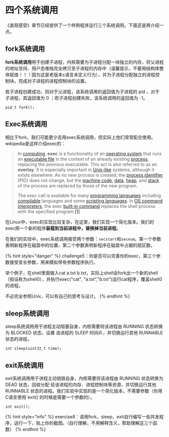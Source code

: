 # 四个系统调用

《直观感受》章节已经提供了一个样例程序运行三个系统调用。下面还是再介绍一点。

## fork系统调用

**fork系统调用**用于创建子进程，内核需要为子进程分配一块独立的内存，将父进程的地址空间、用户态堆栈完全拷贝至子进程的内存中（温馨提示，不要用结构体整体赋值！！！因为这是老版本c语言未定义行为），并为子进程分配独立的进程控制块，完成对子进程的进程控制块的设置。

若子进程创建成功，则对于父进程，该系统调用的返回值为子进程的 pid ，对于子进程，其返回值为 0 ；若子进程创建失败，该系统调用的返回值为 -1。

```
pid_t fork();
```

## Exec系统调用

相比于fork，我们可能更少去用exec系统调用，但实际上他们常常配合使用。wikipedia是这样介绍exec的：

> In [computing](https://en.wikipedia.org/wiki/Computing), **exec** is a functionality of an [operating system](https://en.wikipedia.org/wiki/Operating\_system) that runs an [executable file](https://en.wikipedia.org/wiki/Executable\_file) in the context of an already existing [process](https://en.wikipedia.org/wiki/Process\_\(computing\)), replacing the previous executable. This act is also referred to as an **overlay**. It is especially important in [Unix-like](https://en.wikipedia.org/wiki/Unix-like) systems, although it exists elsewhere. As no new process is created, the [process identifier](https://en.wikipedia.org/wiki/Process\_identifier) (PID) does not change, but the [machine code](https://en.wikipedia.org/wiki/Machine\_code), [data](https://en.wikipedia.org/wiki/Data\_\(computing\)), [heap](https://en.wikipedia.org/wiki/Heap\_\(programming\)), and [stack](https://en.wikipedia.org/wiki/Run-time\_stack) of the process are replaced by those of the new program.
>
> The _exec_ call is available for many [programming languages](https://en.wikipedia.org/wiki/Programming\_language) including [compilable](https://en.wikipedia.org/wiki/Compiler) languages and some [scripting languages](https://en.wikipedia.org/wiki/Scripting\_language). In [OS command interpreters](https://en.wikipedia.org/wiki/Operating\_system\_shell), the exec [built-in command](https://en.wikipedia.org/wiki/Shell\_builtin) replaces the shell process with the specified program.[\[1\]](https://en.wikipedia.org/wiki/Exec\_\(system\_call\)#cite\_note-bashref-1)

在Linux中，exec的实现比较复杂，在这里，我们实现一个简化版本。我们的exec把一个新的程序**装载到当前进程中，替换掉当前进程**。

在我们的实验中，exec系统调用接受两个参数：`secstart`和`secnum`。第一个参数表明新程序在磁盘中的位置，第二个参数表明新程序在磁盘中占据的扇区数。

{% hint style="danger" %}
challenge5：你是否可以完善你的exec，第三个参数接受变长参数，用来模拟带有参数程序执行。

举个例子，在shell里面输入cat a.txt b.txt，实际上shell会fork出一个新的shell（假设称为shell0），并执行exec("cat", "a.txt","b.txt")运行cat程序，覆盖shell0的进程。

不必完全参照Unix，可以有自己的思考与设计。
{% endhint %}

## sleep系统调用

sleep系统调用用于进程主动阻塞自身，内核需要将该进程由 RUNNING 状态转换为 BLOCKED 状态，设置 该进程的 SLEEP 时间片，并切换运行其他 RUNNABLE 状态的进程。

```
int sleep(uint32_t time);
```

## exit系统调用

exit系统调用用于进程主动销毁自身，内核需要将该进程由 RUNNING 状态转换为 DEAD 状态，回收分配 给该进程的内存、进程控制块等资源，并切换运行其他 RUNNABLE 状态的进程。我们实验中实现的是一个简化版本，不需要参数（你用C语言使用\`exit()\`的时候是需要一个参数的）。

```
int exit();
```

{% hint style="info" %}
exercise8：请用fork，sleep，exit自行编写一些并发程序，运行一下，贴上你的截图。（自行理解，不用解释含义，帮助理解这三个函数）
{% endhint %}
